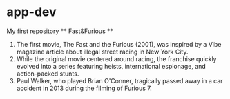 # app-dev
My first repository
** Fast&Furious **
1. The first movie, The Fast and the Furious (2001), was inspired by a Vibe magazine article about illegal street racing in New York City.
2. While the original movie centered around racing, the franchise quickly evolved into a series featuring heists, international espionage, and action-packed stunts.
3. Paul Walker, who played Brian O'Conner, tragically passed away in a car accident in 2013 during the filming of Furious 7. 
